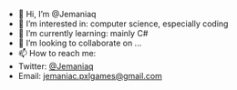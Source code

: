 - 👋 Hi, I’m @Jemaniaq
- 👀 I’m interested in: computer science, especially coding
- 🌱 I’m currently learning: mainly C#
- 💞️ I’m looking to collaborate on ...
- 📫 How to reach me:
-   Twitter: [@Jemaniaq](https://twitter.com/Jemaniaq)
-   Email: jemaniac.pxlgames@gmail.com

<!---
Jemaniaq/Jemaniaq is a ✨ special ✨ repository because its `README.md` (this file) appears on your GitHub profile.
You can click the Preview link to take a look at your changes.
--->
